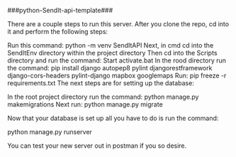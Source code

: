 ###python-SendIt-api-template###

There are a couple steps to run this server. After you clone the repo, cd into it and perform the following steps:

Run this command: python -m venv SendItAPI Next, in cmd cd into the SendItEnv directory within the project directory Then cd into the Scripts directory and run the command: Start activate.bat In the rood directory run the command: pip install django autopep8 pylint djangorestframework django-cors-headers pylint-django mapbox googlemaps Run: pip freeze -r requirements.txt The next steps are for setting up the database:

In the root project directory run the command: python manage.py makemigrations Next run: python manage.py migrate

Now that your database is set up all you have to do is run the command:

python manage.py runserver

You can test your new server out in postman if you so desire.